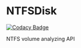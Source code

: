 # NTFSDisk

[![Codacy Badge](https://api.codacy.com/project/badge/Grade/9dee4948b95d405bad7d5217cbf7e26d)](https://app.codacy.com/manual/czm23333/NTFSDisk?utm_source=github.com&utm_medium=referral&utm_content=czm23333/NTFSDisk&utm_campaign=Badge_Grade_Dashboard)

NTFS volume analyzing API
